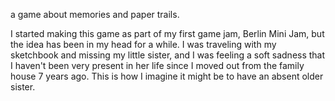 a game about memories and paper trails.

I started making this game as part of my first game jam, Berlin Mini Jam, but the idea has been in my head for a while. I was traveling with my sketchbook and missing my little sister, and I was feeling a soft sadness that I haven't been very present in her life since I moved out from the family house 7 years ago. This is how I imagine it might be to have an absent older sister.
